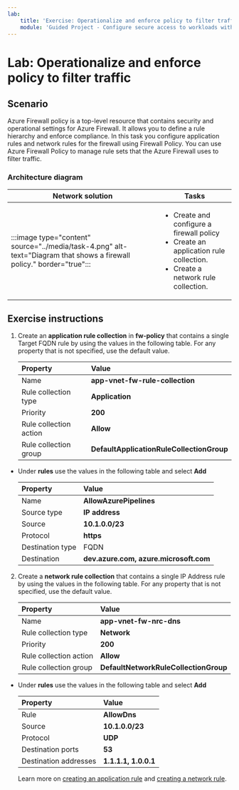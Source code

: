 ```yaml
---
lab:
    title: 'Exercise: Operationalize and enforce policy to filter traffic'
    module: 'Guided Project - Configure secure access to workloads with Azure virtual networking services'
---
```


# Lab: Operationalize and enforce policy to filter traffic


## Scenario

Azure Firewall policy is a top-level resource that contains security and operational settings for Azure Firewall. It allows you to define a rule hierarchy and enforce compliance. In this task you configure application rules and network rules for the firewall using Firewall Policy. You can use Azure Firewall Policy to manage rule sets that the Azure Firewall uses to filter traffic.


### Architecture diagram


| Network solution | Tasks|
| --- | --- |
| :::image type="content" source="../media/task-4.png" alt-text="Diagram that shows a firewall policy." border="true"::: | <ul><li>Create and configure a firewall policy </li><li> Create an application rule collection. </li><li> Create a network rule collection. </li></ul> |

## Exercise instructions

1.  Create an **application rule collection** in **fw-policy** that contains a single Target FQDN rule by using the values in the following table. For any property that is not specified, use the default value.

    |Property|	Value |
    |:---------|:---------|
    |Name	|**app-vnet-fw-rule-collection**|
    |Rule collection type| **Application**|
    |Priority|	**200**|
    |Rule collection action|**Allow**|
    |Rule collection group| **DefaultApplicationRuleCollectionGroup**|

- Under **rules** use the values in the following table and select **Add** 

    |Property|  Value |
    |:---------|:---------|
    |Name	|**AllowAzurePipelines**|
    |Source type|**IP address**|
    |Source|**10.1.0.0/23**|
    |Protocol|**https** |
    |Destination type|FQDN|
    |Destination|**dev.azure.com, azure.microsoft.com**|

2.  Create a **network rule collection** that contains a single IP Address rule by using the values in the following table. For any property that is not specified, use the default value.

    |Property|	Value|
    |:---------|:---------|
    |Name|	**app-vnet-fw-nrc-dns**|
    |Rule collection type| **Network**|
    |Priority|	**200**|
    |Rule collection action|**Allow**|
    |Rule collection group| **DefaultNetworkRuleCollectionGroup**|

-  Under **rules** use the values in the following table and select **Add**    

    |Property|	Value|
    |:---------|:---------|
    |Rule |	**AllowDns**|
    |Source|	**10.1.0.0/23**|
    |Protocol|	**UDP**|
    |Destination ports|	**53**|
    |Destination addresses|	**1.1.1.1, 1.0.0.1**|

    Learn more on [creating an application rule](https://docs.microsoft.com/azure/firewall/tutorial-firewall-deploy-portal#configure-an-application-rule) and [creating a network rule](https://docs.microsoft.com/azure/firewall/tutorial-firewall-deploy-portal#configure-a-network-rule).


